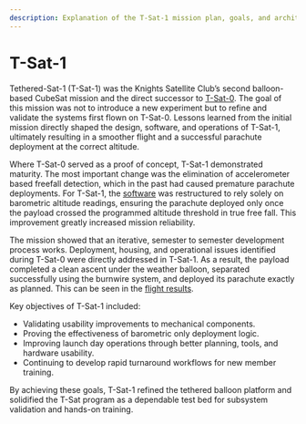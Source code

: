 ```yaml
---
description: Explanation of the T-Sat-1 mission plan, goals, and architecture.
---
```


# T-Sat-1

Tethered-Sat-1 (T-Sat-1) was the Knights Satellite Club’s second balloon-based CubeSat mission and the direct successor to [T-Sat-0](../t-sat-0/). The goal of this mission was not to introduce a new experiment but to refine and validate the systems first flown on T-Sat-0. Lessons learned from the initial mission directly shaped the design, software, and operations of T-Sat-1, ultimately resulting in a smoother flight and a successful parachute deployment at the correct altitude.

Where T-Sat-0 served as a proof of concept, T-Sat-1 demonstrated maturity. The most important change was the elimination of accelerometer based freefall detection, which in the past had caused premature parachute deployments. For T-Sat-1, the [software](software.md) was restructured to rely solely on barometric altitude readings, ensuring the parachute deployed only once the payload crossed the programmed altitude threshold in true free fall. This improvement greatly increased mission reliability.

The mission showed that an iterative, semester to semester development process works. Deployment, housing, and operational issues identified during T-Sat-0 were directly addressed in T-Sat-1. As a result, the payload completed a clean ascent under the weather balloon, separated successfully using the burnwire system, and deployed its parachute exactly as planned. This can be seen in the [flight results](flight-results.md).

Key objectives of T-Sat-1 included:

* Validating usability improvements to mechanical components.
* Proving the effectiveness of barometric only deployment logic.
* Improving launch day operations through better planning, tools, and hardware usability.
* Continuing to develop rapid turnaround workflows for new member training.

By achieving these goals, T-Sat-1 refined the tethered balloon platform and solidified the T-Sat program as a dependable test bed for subsystem validation and hands-on training.

